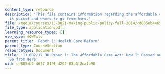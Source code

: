```yaml
---
content_type: resource
description: 'This file contains information regarding the affordable care act: how
  it passed and where to go from here.'
file: /media/courses/11-002j-making-public-policy-fall-2014/cd885eb446578198d29205b6f8cafb90_MIT11_002JF14_pa1stud2.pdf
file_type: application/pdf
learning_resource_types: []
ocw_type: OCWFile
parent_title: 'Paper 1: Health Care Reform'
parent_type: CourseSection
resourcetype: Document
title: '11.002/17.30 Paper 1: The Affordable Care Act: How It Passed and Where to
  Go from Here'
uid: cd885eb4-4657-8198-d292-05b6f8cafb90
---
```

